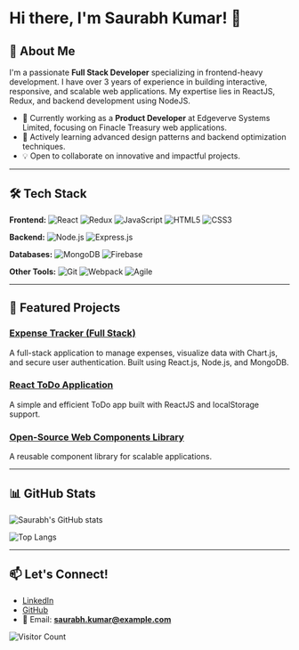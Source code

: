 # Hi there, I'm Saurabh Kumar! 👋

## 🚀 About Me

I'm a passionate **Full Stack Developer** specializing in frontend-heavy development. I have over 3 years of experience in building interactive, responsive, and scalable web applications. My expertise lies in ReactJS, Redux, and backend development using NodeJS.

- 💼 Currently working as a **Product Developer** at Edgeverve Systems Limited, focusing on Finacle Treasury web applications.
- 🌱 Actively learning advanced design patterns and backend optimization techniques.
- 💡 Open to collaborate on innovative and impactful projects.

---

## 🛠️ Tech Stack

**Frontend:**
![React](https://img.shields.io/badge/React-20232A?style=for-the-badge&logo=react&logoColor=61DAFB) ![Redux](https://img.shields.io/badge/Redux-764ABC?style=for-the-badge&logo=redux&logoColor=white) ![JavaScript](https://img.shields.io/badge/JavaScript-F7DF1E?style=for-the-badge&logo=javascript&logoColor=black) ![HTML5](https://img.shields.io/badge/HTML5-E34F26?style=for-the-badge&logo=html5&logoColor=white) ![CSS3](https://img.shields.io/badge/CSS3-1572B6?style=for-the-badge&logo=css3&logoColor=white)

**Backend:**
![Node.js](https://img.shields.io/badge/Node.js-339933?style=for-the-badge&logo=nodedotjs&logoColor=white) ![Express.js](https://img.shields.io/badge/Express.js-404D59?style=for-the-badge&logo=express&logoColor=white)

**Databases:**
![MongoDB](https://img.shields.io/badge/MongoDB-47A248?style=for-the-badge&logo=mongodb&logoColor=white) ![Firebase](https://img.shields.io/badge/Firebase-FFCA28?style=for-the-badge&logo=firebase&logoColor=black)

**Other Tools:**
![Git](https://img.shields.io/badge/Git-F05032?style=for-the-badge&logo=git&logoColor=white) ![Webpack](https://img.shields.io/badge/Webpack-8DD6F9?style=for-the-badge&logo=webpack&logoColor=black) ![Agile](https://img.shields.io/badge/Agile-2C8EBB?style=for-the-badge&logo=agile&logoColor=white)

---

## 🌟 Featured Projects

### [Expense Tracker (Full Stack)](https://github.com/sauravkumar405/expense-tracker)
A full-stack application to manage expenses, visualize data with Chart.js, and secure user authentication. Built using React.js, Node.js, and MongoDB.

### [React ToDo Application](https://github.com/sauravkumar405/react-todo-app)
A simple and efficient ToDo app built with ReactJS and localStorage support.

### [Open-Source Web Components Library](https://github.com/sauravkumar405)
A reusable component library for scalable applications.

---

## 📊 GitHub Stats

![Saurabh's GitHub stats](https://github-readme-stats.vercel.app/api?username=sauravkumar405&show_icons=true&theme=radical)

![Top Langs](https://github-readme-stats.vercel.app/api/top-langs/?username=sauravkumar405&layout=compact&theme=radical)

---

## 📫 Let's Connect!

- [LinkedIn](https://www.linkedin.com/in/saurabhkumar-xo/)
- [GitHub](https://github.com/sauravkumar405)
- 📧 Email: **saurabh.kumar@example.com**

![Visitor Count](https://visitor-badge.laobi.icu/badge?page_id=sauravkumar405)
